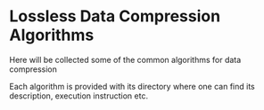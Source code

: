 # Lossless Data Compression Algorithms

Here will be collected some of the common algorithms for data compression

Each algorithm is provided with its directory where one can find its description, execution instruction etc.
